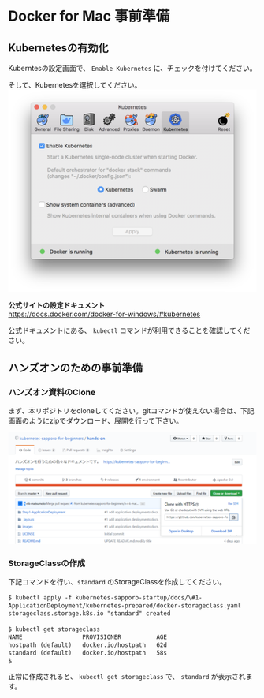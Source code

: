 # Docker for Mac 事前準備

## Kubernetesの有効化

Kuberntesの設定画面で、 `Enable Kubernetes` に、チェックを付けてください。

そして、Kubernetesを選択してください。
![image](../images/mac-kubernetes-setting.png)

**公式サイトの設定ドキュメント**<br>
https://docs.docker.com/docker-for-windows/#kubernetes

公式ドキュメントにある、 `kubectl` コマンドが利用できることを確認してください。

## ハンズオンのための事前準備

### ハンズオン資料のClone
まず、本リポジトリをcloneしてください。gitコマンドが使えない場合は、下記画面のようにzipでダウンロード、展開を行って下さい。

![image](../images/git-zip-download.png)

### StorageClassの作成

下記コマンドを行い、`standard` のStorageClassを作成してください。

```
$ kubectl apply -f kubernetes-sapporo-startup/docs/\#1-ApplicationDeployment/kubernetes-prepared/docker-storageclass.yaml
storageclass.storage.k8s.io "standard" created

$ kubectl get storageclass
NAME                 PROVISIONER          AGE
hostpath (default)   docker.io/hostpath   62d
standard (default)   docker.io/hostpath   58s
$
```

正常に作成されると、 `kubectl get storageclass` で、 `standard` が表示されます。
